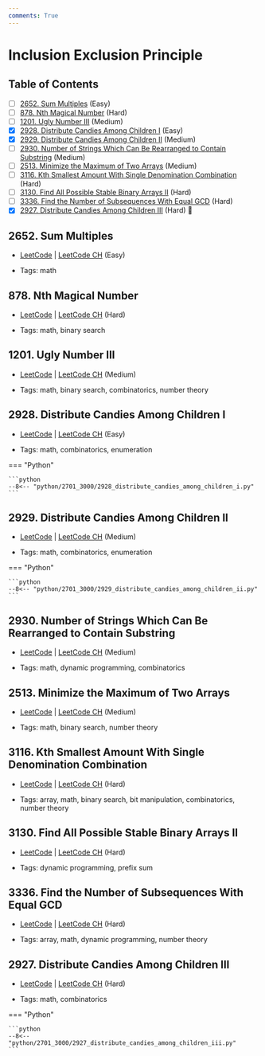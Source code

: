 ```yaml
---
comments: True
---
```


# Inclusion Exclusion Principle

## Table of Contents

- [ ] [2652. Sum Multiples](https://leetcode.cn/problems/sum-multiples/) (Easy)
- [ ] [878. Nth Magical Number](https://leetcode.cn/problems/nth-magical-number/) (Hard)
- [ ] [1201. Ugly Number III](https://leetcode.cn/problems/ugly-number-iii/) (Medium)
- [x] [2928. Distribute Candies Among Children I](https://leetcode.cn/problems/distribute-candies-among-children-i/) (Easy)
- [x] [2929. Distribute Candies Among Children II](https://leetcode.cn/problems/distribute-candies-among-children-ii/) (Medium)
- [ ] [2930. Number of Strings Which Can Be Rearranged to Contain Substring](https://leetcode.cn/problems/number-of-strings-which-can-be-rearranged-to-contain-substring/) (Medium)
- [ ] [2513. Minimize the Maximum of Two Arrays](https://leetcode.cn/problems/minimize-the-maximum-of-two-arrays/) (Medium)
- [ ] [3116. Kth Smallest Amount With Single Denomination Combination](https://leetcode.cn/problems/kth-smallest-amount-with-single-denomination-combination/) (Hard)
- [ ] [3130. Find All Possible Stable Binary Arrays II](https://leetcode.cn/problems/find-all-possible-stable-binary-arrays-ii/) (Hard)
- [ ] [3336. Find the Number of Subsequences With Equal GCD](https://leetcode.cn/problems/find-the-number-of-subsequences-with-equal-gcd/) (Hard)
- [x] [2927. Distribute Candies Among Children III](https://leetcode.cn/problems/distribute-candies-among-children-iii/) (Hard) 👑

## 2652. Sum Multiples

-   [LeetCode](https://leetcode.com/problems/sum-multiples/) | [LeetCode CH](https://leetcode.cn/problems/sum-multiples/) (Easy)

-   Tags: math


## 878. Nth Magical Number

-   [LeetCode](https://leetcode.com/problems/nth-magical-number/) | [LeetCode CH](https://leetcode.cn/problems/nth-magical-number/) (Hard)

-   Tags: math, binary search


## 1201. Ugly Number III

-   [LeetCode](https://leetcode.com/problems/ugly-number-iii/) | [LeetCode CH](https://leetcode.cn/problems/ugly-number-iii/) (Medium)

-   Tags: math, binary search, combinatorics, number theory


## 2928. Distribute Candies Among Children I

-   [LeetCode](https://leetcode.com/problems/distribute-candies-among-children-i/) | [LeetCode CH](https://leetcode.cn/problems/distribute-candies-among-children-i/) (Easy)

-   Tags: math, combinatorics, enumeration

=== "Python"

    ```python
    --8<-- "python/2701_3000/2928_distribute_candies_among_children_i.py"
    ```



## 2929. Distribute Candies Among Children II

-   [LeetCode](https://leetcode.com/problems/distribute-candies-among-children-ii/) | [LeetCode CH](https://leetcode.cn/problems/distribute-candies-among-children-ii/) (Medium)

-   Tags: math, combinatorics, enumeration

=== "Python"

    ```python
    --8<-- "python/2701_3000/2929_distribute_candies_among_children_ii.py"
    ```



## 2930. Number of Strings Which Can Be Rearranged to Contain Substring

-   [LeetCode](https://leetcode.com/problems/number-of-strings-which-can-be-rearranged-to-contain-substring/) | [LeetCode CH](https://leetcode.cn/problems/number-of-strings-which-can-be-rearranged-to-contain-substring/) (Medium)

-   Tags: math, dynamic programming, combinatorics


## 2513. Minimize the Maximum of Two Arrays

-   [LeetCode](https://leetcode.com/problems/minimize-the-maximum-of-two-arrays/) | [LeetCode CH](https://leetcode.cn/problems/minimize-the-maximum-of-two-arrays/) (Medium)

-   Tags: math, binary search, number theory


## 3116. Kth Smallest Amount With Single Denomination Combination

-   [LeetCode](https://leetcode.com/problems/kth-smallest-amount-with-single-denomination-combination/) | [LeetCode CH](https://leetcode.cn/problems/kth-smallest-amount-with-single-denomination-combination/) (Hard)

-   Tags: array, math, binary search, bit manipulation, combinatorics, number theory


## 3130. Find All Possible Stable Binary Arrays II

-   [LeetCode](https://leetcode.com/problems/find-all-possible-stable-binary-arrays-ii/) | [LeetCode CH](https://leetcode.cn/problems/find-all-possible-stable-binary-arrays-ii/) (Hard)

-   Tags: dynamic programming, prefix sum


## 3336. Find the Number of Subsequences With Equal GCD

-   [LeetCode](https://leetcode.com/problems/find-the-number-of-subsequences-with-equal-gcd/) | [LeetCode CH](https://leetcode.cn/problems/find-the-number-of-subsequences-with-equal-gcd/) (Hard)

-   Tags: array, math, dynamic programming, number theory


## 2927. Distribute Candies Among Children III

-   [LeetCode](https://leetcode.com/problems/distribute-candies-among-children-iii/) | [LeetCode CH](https://leetcode.cn/problems/distribute-candies-among-children-iii/) (Hard)

-   Tags: math, combinatorics

=== "Python"

    ```python
    --8<-- "python/2701_3000/2927_distribute_candies_among_children_iii.py"
    ```

